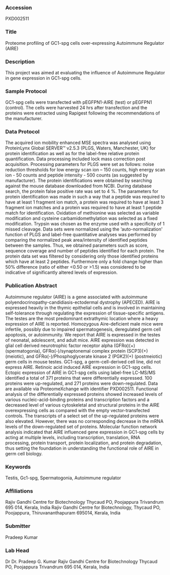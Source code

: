 ### Accession
PXD002511

### Title
Proteome profiling of GC1-spg cells over-expressing Autoimmune Regulator (AIRE)

### Description
This project was aimed at evaluating the influence of Autoimmune Regulator in gene expression in GC1-spg cells.

### Sample Protocol
GC1-spg cells were transfected with pEGFPN1-AIRE (test) or pEGFPN1 (control). The  cells were harvested 24 hrs after transfection and  the proteins were extracted using Rapigest following the recommendations of the manufacturer.

### Data Protocol
The acquired ion mobility enhanced MSE spectra was analysed using ProteinLynx Global SERVER™ v2.5.3 (PLGS, Waters, Manchester, UK) for protein identification as well as for the label-free relative protein quantification. Data processing included lock mass correction post acquisition. Processing parameters for PLGS were set as follows: noise reduction thresholds for low energy scan ion – 150 counts, high energy scan ion - 50 counts and peptide intensity - 500 counts (as suggested by manufacturer). The protein identifications were obtained by searching against the mouse database downloaded from NCBI. During database search, the protein false positive rate was set to 4 %. The parameters for protein identification was made in such a way that a peptide was required to have at least 1 fragment ion match, a protein was required to have at least 3 fragment ion matches and a protein was required to have at least 1 peptide match for identification. Oxidation of methionine was selected as variable modification and cysteine carbamidomethylation was selected as a fixed modification. Trypsin was chosen as the enzyme used with a specificity of 1 missed cleavage. Data sets were normalized using the ‘auto-normalization' function of PLGS and label-free quantitative analyses was performed by comparing the normalized peak area/intensity of identified peptides between the samples. Thus, we obtained parameters such as score, sequence coverage and number of peptides identified for each protein. The protein data set was filtered by considering only those identified proteins which have at least 2 peptides. Furthermore only a fold change higher than 50% difference (ratio of either <0.50 or >1.5) was considered to be indicative of significantly altered levels of expression.

### Publication Abstract
Autoimmune regulator (AIRE) is a gene associated with autoimmune polyendocrinopathy-candidiasis-ectodermal dystrophy (APECED). AIRE is expressed heavily in the thymic epithelial cells and is involved in maintaining self-tolerance through regulating the expression of tissue-specific antigens. The testes are the most predominant extrathymic location where a heavy expression of AIRE is reported. Homozygous Aire-deficient male mice were infertile, possibly due to impaired spermatogenesis, deregulated germ cell apoptosis, or autoimmunity. We report that AIRE is expressed in the testes of neonatal, adolescent, and adult mice. AIRE expression was detected in glial cell derived neurotrophic factor receptor alpha (GFR&#x3b1;)(+) (spermatogonia), GFR&#x3b1;(-)/synaptonemal complex protein (SCP3)(+) (meiotic), and GFR&#x3b1;(-)/Phosphoglycerate kinase 2 (PGK2)(+) (postmeiotic) germ cells in mouse testes. GC1-spg, a germ-cell-derived cell line, did not express AIRE. Retinoic acid induced AIRE expression in GC1-spg cells. Ectopic expression of AIRE in GC1-spg cells using label-free LC-MS/MS identified a total of 371 proteins that were differentially expressed. 100 proteins were up-regulated, and 271 proteins were down-regulated. Data are available via ProteomeXchange with identifier PXD002511. Functional analysis of the differentially expressed proteins showed increased levels of various nucleic-acid-binding proteins and transcription factors and a decreased level of various cytoskeletal and structural proteins in the AIRE overexpressing cells as compared with the empty vector-transfected controls. The transcripts of a select set of the up-regulated proteins were also elevated. However, there was no corresponding decrease in the mRNA levels of the down-regulated set of proteins. Molecular function network analysis indicated that AIRE influenced gene expression in GC1-spg cells by acting at multiple levels, including transcription, translation, RNA processing, protein transport, protein localization, and protein degradation, thus setting the foundation in understanding the functional role of AIRE in germ cell biology.

### Keywords
Testis, Gc1-spg, Spermatogonia, Autoimmune regulator

### Affiliations
Rajiv Gandhi Centre for Biotechnology Thycaud PO, Poojappura Trivandrum 695 014, Kerala, India
Rajiv Gandhi Centre for Biotechnology, Thycaud PO, Poojappura, Thiruvananthapuram 695014, Kerala, India

### Submitter
Pradeep Kumar

### Lab Head
Dr Dr. Pradeep G. Kumar
Rajiv Gandhi Centre for Biotechnology Thycaud PO, Poojappura Trivandrum 695 014, Kerala, India


